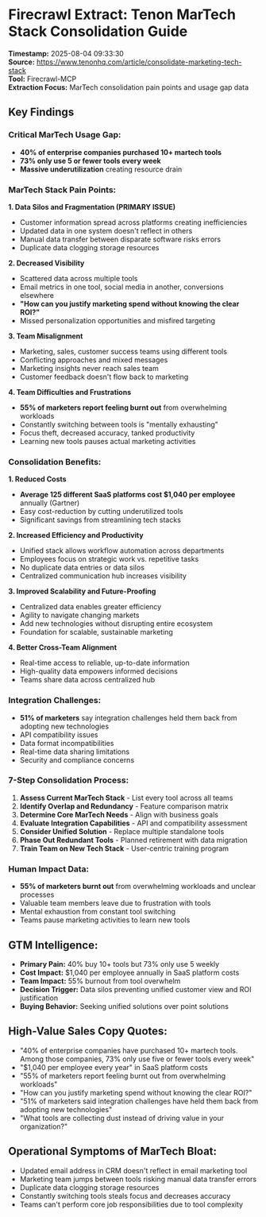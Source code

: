 # Firecrawl Extract: Tenon MarTech Stack Consolidation Guide
**Timestamp:** 2025-08-04 09:33:30  
**Source:** https://www.tenonhq.com/article/consolidate-marketing-tech-stack  
**Tool:** Firecrawl-MCP  
**Extraction Focus:** MarTech consolidation pain points and usage gap data

## Key Findings

### Critical MarTech Usage Gap:
- **40% of enterprise companies purchased 10+ martech tools**
- **73% only use 5 or fewer tools every week**
- **Massive underutilization** creating resource drain

### MarTech Stack Pain Points:

**1. Data Silos and Fragmentation (PRIMARY ISSUE)**
- Customer information spread across platforms creating inefficiencies
- Updated data in one system doesn't reflect in others
- Manual data transfer between disparate software risks errors
- Duplicate data clogging storage resources

**2. Decreased Visibility**
- Scattered data across multiple tools
- Email metrics in one tool, social media in another, conversions elsewhere
- **"How can you justify marketing spend without knowing the clear ROI?"**
- Missed personalization opportunities and misfired targeting

**3. Team Misalignment**
- Marketing, sales, customer success teams using different tools
- Conflicting approaches and mixed messages
- Marketing insights never reach sales team
- Customer feedback doesn't flow back to marketing

**4. Team Difficulties and Frustrations**
- **55% of marketers report feeling burnt out** from overwhelming workloads
- Constantly switching between tools is "mentally exhausting"
- Focus theft, decreased accuracy, tanked productivity
- Learning new tools pauses actual marketing activities

### Consolidation Benefits:

**1. Reduced Costs**
- **Average 125 different SaaS platforms cost $1,040 per employee** annually (Gartner)
- Easy cost-reduction by cutting underutilized tools
- Significant savings from streamlining tech stacks

**2. Increased Efficiency and Productivity**
- Unified stack allows workflow automation across departments
- Employees focus on strategic work vs. repetitive tasks
- No duplicate data entries or data silos
- Centralized communication hub increases visibility

**3. Improved Scalability and Future-Proofing**
- Centralized data enables greater efficiency
- Agility to navigate changing markets
- Add new technologies without disrupting entire ecosystem
- Foundation for scalable, sustainable marketing

**4. Better Cross-Team Alignment**
- Real-time access to reliable, up-to-date information
- High-quality data empowers informed decisions
- Teams share data across centralized hub

### Integration Challenges:
- **51% of marketers** say integration challenges held them back from adopting new technologies
- API compatibility issues
- Data format incompatibilities
- Real-time data sharing limitations
- Security and compliance concerns

### 7-Step Consolidation Process:

1. **Assess Current MarTech Stack** - List every tool across all teams
2. **Identify Overlap and Redundancy** - Feature comparison matrix
3. **Determine Core MarTech Needs** - Align with business goals
4. **Evaluate Integration Capabilities** - API and compatibility assessment
5. **Consider Unified Solution** - Replace multiple standalone tools
6. **Phase Out Redundant Tools** - Planned retirement with data migration
7. **Train Team on New Tech Stack** - User-centric training program

### Human Impact Data:
- **55% of marketers burnt out** from overwhelming workloads and unclear processes
- Valuable team members leave due to frustration with tools
- Mental exhaustion from constant tool switching
- Teams pause marketing activities to learn new tools

## GTM Intelligence:
- **Primary Pain:** 40% buy 10+ tools but 73% only use 5 weekly
- **Cost Impact:** $1,040 per employee annually in SaaS platform costs
- **Team Impact:** 55% burnout from tool overwhelm
- **Decision Trigger:** Data silos preventing unified customer view and ROI justification
- **Buying Behavior:** Seeking unified solutions over point solutions

## High-Value Sales Copy Quotes:
- "40% of enterprise companies have purchased 10+ martech tools. Among those companies, 73% only use five or fewer tools every week"
- "$1,040 per employee every year" in SaaS platform costs
- "55% of marketers report feeling burnt out from overwhelming workloads"
- "How can you justify marketing spend without knowing the clear ROI?"
- "51% of marketers said integration challenges have held them back from adopting new technologies"
- "What tools are collecting dust instead of driving value in your organization?"

## Operational Symptoms of MarTech Bloat:
- Updated email address in CRM doesn't reflect in email marketing tool
- Marketing team jumps between tools risking manual data transfer errors
- Duplicate data clogging storage resources
- Constantly switching tools steals focus and decreases accuracy
- Teams can't perform core job responsibilities due to tool complexity